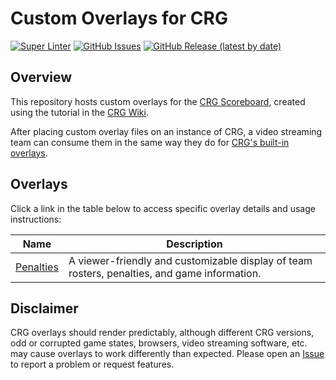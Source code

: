 # Custom Overlays for CRG

[![Super Linter](https://github.com/rcrderby/crg-overlays/actions/workflows/super-linter.yml/badge.svg)](https://github.com/rcrderby/crg-overlays/actions/workflows/super-linter.yml)
[![GitHub Issues](https://img.shields.io/github/issues/rcrderby/crg-overlays?label=Issues)](https://github.com/rcrderby/crg-overlays/issues)
[![GitHub Release (latest by date)](https://img.shields.io/github/v/release/rcrderby/crg-overlays?label=Latest%20Release)](https://github.com/rcrderby/crg-overlays/releases/latest)

## Overview

This repository hosts custom overlays for the [CRG Scoreboard](https://github.com/rollerderby/scoreboard "CRG Scoreboard Git Repository"), created using the tutorial in the [CRG Wiki](https://github.com/rollerderby/scoreboard/wiki/Custom-Screen-Creation-Tutorial "CRG Custom Screen Wiki Page").

After placing custom overlay files on an instance of CRG, a video streaming team can consume them in the same way they do for [CRG's built-in overlays](https://github.com/rollerderby/scoreboard/wiki/Scoreboard-Video-Overlays "CRG Overlay Wiki Page").

## Overlays

Click a link in the table below to access specific overlay details and usage instructions:

| Name       | Description   |
| ---------- | ------------- |
| [Penalties](./penalties "Penalties Overlay") | A viewer-friendly and customizable display of team rosters, penalties, and game information. |

## Disclaimer

CRG overlays should render predictably, although different CRG versions, odd or corrupted game states, browsers, video streaming software, etc. may cause overlays to work differently than expected.  Please open an [Issue](https://github.com/rcrderby/crg-overlays/issues "Repository Issues") to report a problem or request features.
